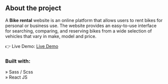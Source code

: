 <h2>About the project</h2>

  <p>A <b>Bike rental</b> website is an online platform that allows users to rent bikes for personal or business use. The website provides an easy-to-use interface for searching, comparing, and reserving bikes from a wide selection of vehicles that vary in make, model and price.</p>

👉 Live Demo: <a href='https://bike-rental-mhanok.netlify.app/'>Live Demo</a>

<h3>Built with:</h3>

» Sass / Scss <br>
» React JS
